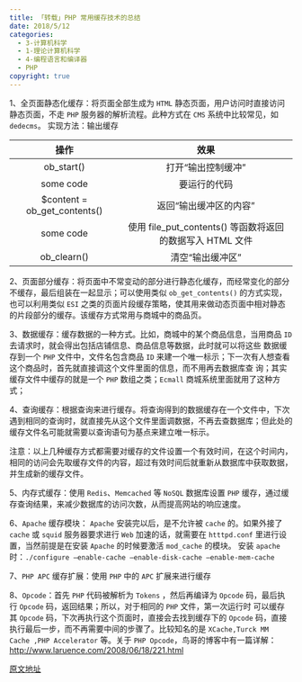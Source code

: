```yaml
---
title: 「转载」PHP 常用缓存技术的总结
date: 2018/5/12
categories:
  - 3-计算机科学
  - 1-理论计算机科学
  - 4-编程语言和编译器
  - PHP
copyright: true
---
```


1、全页面静态化缓存：将页面全部生成为 `HTML` 静态页面，用户访问时直接访问静态页面，不走 `PHP` 服务器的解析流程。此种方式在 `CMS` 系统中比较常见，如 `dedecms`。
实现方法：输出缓存

| 操作        |效果       |  
| :--------: | :------: |
| ob_start() |   打开“输出控制缓冲” |
| some code  |   要运行的代码 |
| $content = ob_get_contents() |   返回“输出缓冲区的内容” |
| some code |   使用 file_put_contents() 等函数将返回的数据写入 HTML 文件 |
| ob_clearn() |   清空“输出缓冲区” |

2、页面部分缓存：将页面中不常变动的部分进行静态化缓存，而经常变化的部分不缓存，最后组装在一起显示；可以使用类似 `ob_get_contents()` 的方式实现，也可以利用类似 `ESI` 之类的页面片段缓存策略，使其用来做动态页面中相对静态的片段部分的缓存。该缓存方式常用与商城中的商品页。

3、数据缓存：缓存数据的一种方式。比如，商城中的某个商品信息，当用商品 `ID` 去请求时，就会得出包括店铺信息、商品信息等数据，此时就可以将这些 数据缓存到一个 `PHP` 文件中，文件名包含商品 `ID` 来建一个唯一标示；下一次有人想查看这个商品时，首先就直接调这个文件里面的信息，而不用再去数据库查 询；其实缓存文件中缓存的就是一个 `PHP` 数组之类；`Ecmall` 商城系统里面就用了这种方式；

4、查询缓存：根据查询来进行缓存。将查询得到的数据缓存在一个文件中，下次遇到相同的查询时，就直接先从这个文件里面调数据，不再去查数据库；但此处的缓存文件名可能就需要以查询语句为基点来建立唯一标示。

注意：以上几种缓存方式都需要对缓存的文件设置一个有效时间，在这个时间内，相同的访问会先取缓存文件的内容，超过有效时间后就重新从数据库中获取数据，并生成新的缓存文件。

5、内存式缓存：使用 `Redis`、`Memcached` 等 `NoSQL` 数据库设置 `PHP` 缓存，通过缓存查询结果，来减少数据库的访问次数，从而提高网站的响应速度。

6、`Apache` 缓存模块： `Apache` 安装完以后，是不允许被 `cache` 的。如果外接了` cache` 或 `squid` 服务器要求进行 `Web` 加速的话，就需要在 `htttpd.conf` 里进行设置，当然前提是在安装 `Apache` 的时候要激活 `mod_cache` 的模块。
安装 `apache` 时：`./configure –enable-cache –enable-disk-cache –enable-mem-cache`

7、`PHP APC` 缓存扩展：使用 `PHP` 中的 `APC` 扩展来进行缓存

8、`Opcode`：首先 `PHP` 代码被解析为 `Tokens` ，然后再编译为 `Opcode` 码，最后执行 `Opcode` 码，返回结果；所以，对于相同的 `PHP` 文件，第一次运行时 可以缓存其 `Opcode` 码，下次再执行这个页面时，直接会去找到缓存下的 `Opcode` 码，直接执行最后一步，而不再需要中间的步骤了。比较知名的是 `XCache,Turck MM Cache ,PHP Accelerator` 等。关于 `PHP Opcode`，鸟哥的博客中有一篇详解：http://www.laruence.com/2008/06/18/221.html

[原文地址](https://blog.csdn.net/ym_diver/article/details/74078190)